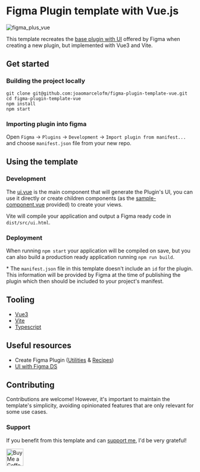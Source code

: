 # Figma Plugin template with Vue.js
![figma_plus_vue](https://power-firefly-112.notion.site/image/https%3A%2F%2Fs3-us-west-2.amazonaws.com%2Fsecure.notion-static.com%2F846bbe4f-3bbe-41db-9557-6f89917dcafe%2Ffigma_plus_vue.png?table=block&id=089a615a-bb96-4ce9-9a7d-edb35477d2eb&spaceId=d2076882-434f-446a-9854-ec03439a9b71&width=2000&userId=&cache=v2)

This template recreates the [base plugin with UI](https://www.figma.com/plugin-docs/intro/) offered by Figma when creating a new plugin, but implemented with Vue3 and Vite.

## Get started

### **Building the project locally**

```
git clone git@github.com:joaomarcelofm/figma-plugin-template-vue.git
cd figma-plugin-template-vue
npm install
npm start
```

### Importing plugin into figma

Open `Figma` -> `Plugins` -> `Development` -> `Import plugin from manifest...` and choose `manifest.json` file from your new repo.

## Using the template

### Development

The [ui.vue](https://github.com/joaomarcelofm/figma-plugin-template-vue/blob/main/src/ui/ui.vue) is the main component that will generate the Plugin's UI, you can use it directly or create children components (as the [sample-component.vue](https://github.com/joaomarcelofm/figma-plugin-template-vue/blob/main/src/components/sample-component.vue) provided) to create your views.

Vite will compile your application and output a Figma ready code in `dist/src/ui.html`.

### Deployment

When running `npm start` your application will be compiled on save, but you can also build a production ready application running `npm run build`.

\* The `manifest.json` file in this template doesn't include an `id` for the plugin. This information will be provided by Figma at the time of publishing the plugin which then should be included to your project's manifest.

## Tooling

-   [Vue3](https://v3.vuejs.org/)
-   [Vite](https://vitejs.dev/)
-   [Typescript](https://www.typescriptlang.org/)

## Useful resources

-   Create Figma Plugin ([Utilities](https://yuanqing.github.io/create-figma-plugin/utilities/) & [Recipes](https://yuanqing.github.io/create-figma-plugin/recipes/))
-   [UI with Figma DS](https://github.com/alexwidua/figma-plugin-ds-vue)

## Contributing

Contributions are welcome! 
However, it's important to maintain the template's simplicity, avoiding opinionated features that are only relevant for some use cases.

### Support

If you benefit from this template and can [support me](https://ko-fi.com/joaomarcelofm), I'd be very grateful!

<a href='https://ko-fi.com/joaomarcelofm' target='_blank'><img height='35' style='border:0px;height:46px;' src='https://az743702.vo.msecnd.net/cdn/kofi3.png?v=0' border='0' alt='Buy Me a Coffee at ko-fi.com' />


